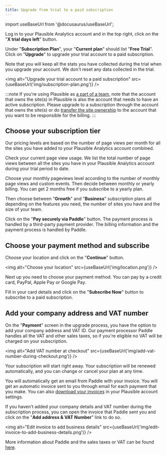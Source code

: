 ```yaml
---
title: Upgrade from trial to a paid subscription
---
```


import useBaseUrl from '@docusaurus/useBaseUrl';

Log in to your Plausible Analytics account and in the top right, click on the "**X trial days left**" button.

Under "**Subscription Plan**", your "**Current plan**" should list "**Free Trial**". Click on "**Upgrade**" to upgrade your trial account to a paid subscription.

Note that you will keep all the stats you have collected during the trial when you upgrade your account. We don't reset any data collected in the trial.

<img alt="Upgrade your trial account to a paid subscription" src={useBaseUrl('img/subscription-plan.png')} />

:::note
If you're using Plausible as [a part of a team](users-roles.md), note that the account that owns the site(s) in Plausible is also the account that needs to have an active subscription. Please upgrade to a subscription through the account that owns the site(s) or do [transfer the site ownership](transfer-ownership.md) to the account that you want to be responsible for the billing.
:::

## Choose your subscription tier

Our pricing levels are based on the number of page views per month for all the sites you have added to your Plausible Analytics account combined. 

Check your current page view usage. We list the total number of page views between all the sites you have in your Plausible Analytics account during your trial period to date.

Choose your monthly pageviews level according to the number of monthly page views and custom events. Then decide between monthly or yearly billing. You can get 2 months free if you subscribe to a yearly plan.

Then choose between "**Growth**" and "**Business**" subscription plans all depending on the features you need, the number of sites you have and the size of your team.

Click on the "**Pay securely via Paddle**" button. The payment process is handled by a third-party payment provider. The billing information and the payment process is handled by Paddle.

## Choose your payment method and subscribe

Choose your location and click on the "**Continue**" button.

<img alt="Choose your location" src={useBaseUrl('img/location.png')} />

Next up you need to choose your payment method. You can pay by a credit card, PayPal, Apple Pay or Google Pay.

Fill in your card details and click on the "**Subscribe Now**" button to subscribe to a paid subscription. 

## Add your company address and VAT number

On the "**Payment**" screen in the upgrade process, you have the option to add your company address and VAT ID. Our payment processor Paddle handles all the VAT and other sales taxes, so if you're eligible no VAT will be charged on your subscription.

<img alt="Add VAT number at checkout" src={useBaseUrl('img/add-vat-number-during-checkout.png')} />

Your subscription will start right away. Your subscription will be renewed automatically, and you can change or cancel your plan at any time.

You will automatically get an email from Paddle with your invoice. You will get an automatic invoice sent to you through email for each payment that you make. You can also [download your invoices](download-invoices.md) in your Plausible account settings.

If you haven't added your company details and VAT number during the subscription process, you can open the invoice that Paddle sent you and click on the "**Add address & VAT Number**" link to do so.

<img alt="Edit invoice to add business details" src={useBaseUrl('img/edit-invoice-to-add-business-details.png')} />

More information about Paddle and the sales taxes or VAT can be found [here](https://paddle.com/support/which-countries-does-paddle-charge-vat-for/).
